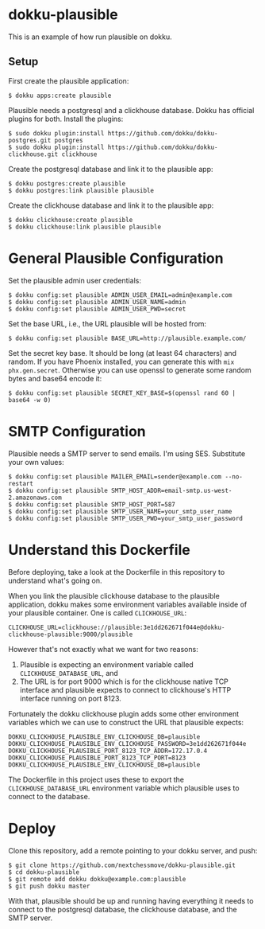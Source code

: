 # dokku-plausible

This is an example of how run plausible on dokku.

## Setup

First create the plausible application:

    $ dokku apps:create plausible

Plausible needs a postgresql and a clickhouse database.  Dokku has official
plugins for both.  Install the plugins:

    $ sudo dokku plugin:install https://github.com/dokku/dokku-postgres.git postgres
    $ sudo dokku plugin:install https://github.com/dokku/dokku-clickhouse.git clickhouse

Create the postgresql database and link it to the plausible app:

    $ dokku postgres:create plausible
    $ dokku postgres:link plausible plausible

Create the clickhouse database and link it to the plausible app:

    $ dokku clickhouse:create plausible
    $ dokku clickhouse:link plausible plausible

# General Plausible Configuration

Set the plausible admin user credentials:

    $ dokku config:set plausible ADMIN_USER_EMAIL=admin@example.com
    $ dokku config:set plausible ADMIN_USER_NAME=admin
    $ dokku config:set plausible ADMIN_USER_PWD=secret

Set the base URL, i.e., the URL plausible will be hosted from:

    $ dokku config:set plausible BASE_URL=http://plausible.example.com/

Set the secret key base.  It should be long (at least 64 characters) and
random.  If you have Phoenix installed, you can generate this with `mix
phx.gen.secret`.  Otherwise you can use openssl to generate some random bytes
and base64 encode it:

    $ dokku config:set plausible SECRET_KEY_BASE=$(openssl rand 60 | base64 -w 0)

# SMTP Configuration

Plausible needs a SMTP server to send emails.  I'm using SES.  Substitute your
own values:

    $ dokku config:set plausible MAILER_EMAIL=sender@example.com --no-restart
    $ dokku config:set plausible SMTP_HOST_ADDR=email-smtp.us-west-2.amazonaws.com
    $ dokku config:set plausible SMTP_HOST_PORT=587
    $ dokku config:set plausible SMTP_USER_NAME=your_smtp_user_name
    $ dokku config:set plausible SMTP_USER_PWD=your_smtp_user_password

# Understand this Dockerfile

Before deploying, take a look at the Dockerfile in this repository to
understand what's going on.

When you link the plausible clickhouse database to the plausible application,
dokku makes some environment variables available inside of your plausible
container.  One is called `CLICKHOUSE_URL`:

    CLICKHOUSE_URL=clickhouse://plausible:3e1dd262671f044e@dokku-clickhouse-plausible:9000/plausible

However that's not exactly what we want for two reasons:

  1. Plausible is expecting an environment variable called
     `CLICKHOUSE_DATABASE_URL`, and
  2. The URL is for port 9000 which is for the clickhouse native TCP interface
     and plausible expects to connect to clickhouse's HTTP interface running on
     port 8123.

Fortunately the dokku clickhouse plugin adds some other environment variables
which we can use to construct the URL that plausible expects:

    DOKKU_CLICKHOUSE_PLAUSIBLE_ENV_CLICKHOUSE_DB=plausible
    DOKKU_CLICKHOUSE_PLAUSIBLE_ENV_CLICKHOUSE_PASSWORD=3e1dd262671f044e
    DOKKU_CLICKHOUSE_PLAUSIBLE_PORT_8123_TCP_ADDR=172.17.0.4
    DOKKU_CLICKHOUSE_PLAUSIBLE_PORT_8123_TCP_PORT=8123
    DOKKU_CLICKHOUSE_PLAUSIBLE_ENV_CLICKHOUSE_DB=plausible

The Dockerfile in this project uses these to export the
`CLICKHOUSE_DATABASE_URL` environment variable which plausible uses to connect
to the database.

# Deploy

Clone this repository, add a remote pointing to your dokku server, and push:

    $ git clone https://github.com/nextchessmove/dokku-plausible.git
    $ cd dokku-plausible
    $ git remote add dokku dokku@example.com:plausible
    $ git push dokku master

With that, plausible should be up and running having everything it needs to
connect to the postgresql database, the clickhouse database, and the SMTP
server.
